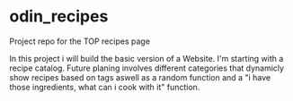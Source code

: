 # odin_recipes
Project repo for the TOP recipes page

In this project i will build the basic version of a Website.
I'm starting with a recipe catalog.
Future planing involves different categories that dynamicly show
recipes based on tags aswell as a random function and a "i have those ingredients,
what can i cook with it" function.